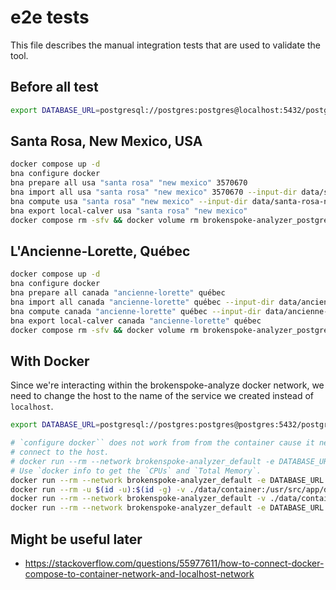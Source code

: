 # e2e tests

This file describes the manual integration tests that are used to validate the
tool.

## Before all test

```bash
export DATABASE_URL=postgresql://postgres:postgres@localhost:5432/postgres
```

## Santa Rosa, New Mexico, USA

```bash
docker compose up -d
bna configure docker
bna prepare all usa "santa rosa" "new mexico" 3570670
bna import all usa "santa rosa" "new mexico" 3570670 --input-dir data/santa-rosa-new-mexico-usa
bna compute usa "santa rosa" "new mexico" --input-dir data/santa-rosa-new-mexico-usa
bna export local-calver usa "santa rosa" "new mexico"
docker compose rm -sfv && docker volume rm brokenspoke-analyzer_postgres
```

## L'Ancienne-Lorette, Québec

```bash
docker compose up -d
bna configure docker
bna prepare all canada "ancienne-lorette" québec
bna import all canada "ancienne-lorette" québec --input-dir data/ancienne-lorette-quebec-canada
bna compute canada "ancienne-lorette" québec --input-dir data/ancienne-lorette-quebec-canada
bna export local-calver canada "ancienne-lorette" québec
docker compose rm -sfv && docker volume rm brokenspoke-analyzer_postgres
```

## With Docker

Since we're interacting within the brokenspoke-analyze docker network, we need
to change the host to the name of the service we created instead of `localhost`.

```bash
export DATABASE_URL=postgresql://postgres:postgres@postgres:5432/postgres
```

```bash
# `configure docker`` does not work from from the container cause it needs to
# connect to the host.
# docker run --rm --network brokenspoke-analyzer_default -e DATABASE_URL peopleforbikes/bna:latest configure docker
# Use `docker info to get the `CPUs` and `Total Memory`.
docker run --rm --network brokenspoke-analyzer_default -e DATABASE_URL peopleforbikes/bna:latest configure custom 4 1943 postgres
docker run --rm -u $(id -u):$(id -g) -v ./data/container:/usr/src/app/data peopleforbikes/bna:latest prepare all usa "santa rosa" "new mexico" 3570670 --output-dir /usr/src/app/data
docker run --rm --network brokenspoke-analyzer_default -v ./data/container:/usr/src/app/data -e DATABASE_URL peopleforbikes/bna:latest import all usa "santa rosa" "new mexico" 3570670 --input-dir /usr/src/app/data/santa-rosa-new-mexico-usa
docker run --rm --network brokenspoke-analyzer_default -e DATABASE_URL peopleforbikes/bna:latest compute usa "santa rosa" "new mexico" --input-dir /usr/src/app/data/santa-rosa-new-mexico-usa
```

## Might be useful later

- <https://stackoverflow.com/questions/55977611/how-to-connect-docker-compose-to-container-network-and-localhost-network>
